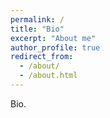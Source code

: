```yaml
---
permalink: /
title: "Bio"
excerpt: "About me"
author_profile: true
redirect_from: 
  - /about/
  - /about.html
---
```


Bio.


